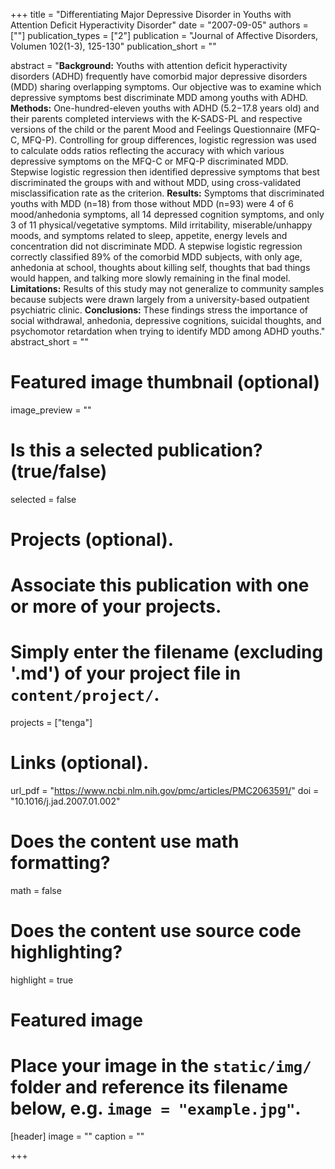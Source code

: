 +++
title = "Differentiating Major Depressive Disorder in Youths with Attention Deficit Hyperactivity Disorder"
date = "2007-09-05"
authors = [""]
publication_types = ["2"]
publication = "Journal of Affective Disorders, Volumen 102(1-3), 125-130"
publication_short = ""

abstract = "**Background:** Youths with attention deficit hyperactivity disorders (ADHD) frequently have comorbid major depressive disorders (MDD) sharing overlapping symptoms. Our objective was to examine which depressive symptoms best discriminate MDD among youths with ADHD. **Methods:** One-hundred-eleven youths with ADHD (5.2−17.8 years old) and their parents completed interviews with the K-SADS-PL and respective versions of the child or the parent Mood and Feelings Questionnaire (MFQ-C, MFQ-P). Controlling for group differences, logistic regression was used to calculate odds ratios reflecting the accuracy with which various depressive symptoms on the MFQ-C or MFQ-P discriminated MDD. Stepwise logistic regression then identified depressive symptoms that best discriminated the groups with and without MDD, using cross-validated misclassification rate as the criterion. **Results:** Symptoms that discriminated youths with MDD (n=18) from those without MDD (n=93) were 4 of 6 mood/anhedonia symptoms, all 14 depressed cognition symptoms, and only 3 of 11 physical/vegetative symptoms. Mild irritability, miserable/unhappy moods, and symptoms related to sleep, appetite, energy levels and concentration did not discriminate MDD. A stepwise logistic regression correctly classified 89% of the comorbid MDD subjects, with only age, anhedonia at school, thoughts about killing self, thoughts that bad things would happen, and talking more slowly remaining in the final model. **Limitations:** Results of this study may not generalize to community samples because subjects were drawn largely from a university-based outpatient psychiatric clinic. **Conclusions:** These findings stress the importance of social withdrawal, anhedonia, depressive cognitions, suicidal thoughts, and psychomotor retardation when trying to identify MDD among ADHD youths."
abstract_short = ""

# Featured image thumbnail (optional)
image_preview = ""

# Is this a selected publication? (true/false)
selected = false

# Projects (optional).
#   Associate this publication with one or more of your projects.
#   Simply enter the filename (excluding '.md') of your project file in `content/project/`.
projects = ["tenga"]

# Links (optional).
url_pdf = "https://www.ncbi.nlm.nih.gov/pmc/articles/PMC2063591/"
doi = "10.1016/j.jad.2007.01.002"

# Does the content use math formatting?
math = false

# Does the content use source code highlighting?
highlight = true

# Featured image
# Place your image in the `static/img/` folder and reference its filename below, e.g. `image = "example.jpg"`.
[header]
image = ""
caption = ""

+++

